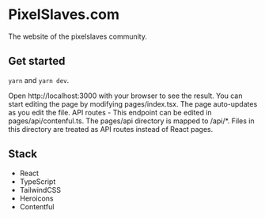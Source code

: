 # PixelSlaves.com

The website of the pixelslaves community.

## Get started
`yarn` and `yarn dev`.

Open http://localhost:3000 with your browser to see the result.
You can start editing the page by modifying pages/index.tsx. The page auto-updates as you edit the file.
API routes - This endpoint can be edited in pages/api/contenful.ts.
The pages/api directory is mapped to /api/*. Files in this directory are treated as API routes instead of React pages.

## Stack

- React
- TypeScript
- TailwindCSS
- Heroicons
- Contentful